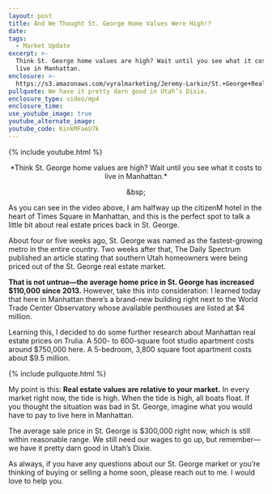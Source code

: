 ```yaml
---
layout: post
title: And We Thought St. George Home Values Were High!?
date:
tags:
  - Market Update
excerpt: >-
  Think St. George home values are high? Wait until you see what it costs to
  live in Manhattan.
enclosure: >-
  https://s3.amazonaws.com/vyralmarketing/Jeremy-Larkin/St.+George+Real+Estate+Agent-+And+we+thought+St.+George+home+values+were+high%253F%2521.mp4
pullquote: We have it pretty darn good in Utah’s Dixie.
enclosure_type: video/mp4
enclosure_time:
use_youtube_image: true
youtube_alternate_image:
youtube_code: KinkMFaeU7k
---
```


{% include youtube.html %}

<center>*Think St. George home values are high? Wait until you see what it costs to live in Manhattan.*</center>


<p style="text-align: center;">&bsp;</p>

As you can see in the video above, I am halfway up the citizenM hotel in the heart of Times Square in Manhattan, and this is the perfect spot to talk a little bit about real estate prices back in St. George.

About four or five weeks ago, St. George was named as the fastest-growing metro in the entire country. Two weeks after that, The Daily Spectrum published an article stating that southern Utah homeowners were being priced out of the St. George real estate market.

**That is not untrue—the average home price in St. George has increased $110,000 since 2013.** However, take this into consideration: I learned today that here in Manhattan there’s a brand-new building right next to the World Trade Center Observatory whose available penthouses are listed at $4 million.

Learning this, I decided to do some further research about Manhattan real estate prices on Trulia. A 500- to 600-square foot studio apartment costs around $750,000 here. A 5-bedroom, 3,800 square foot apartment costs about $9.5 million.

{% include pullquote.html %}

My point is this: **Real estate values are relative to your market.** In every market right now, the tide is high. When the tide is high, all boats float. If you thought the situation was bad in St. George, imagine what you would have to pay to live here in Manhattan.

The average sale price in St. George is $300,000 right now, which is still within reasonable range. We still need our wages to go up, but remember—we have it pretty darn good in Utah’s Dixie.

As always, if you have any questions about our St. George market or you’re thinking of buying or selling a home soon, please reach out to me. I would love to help you.